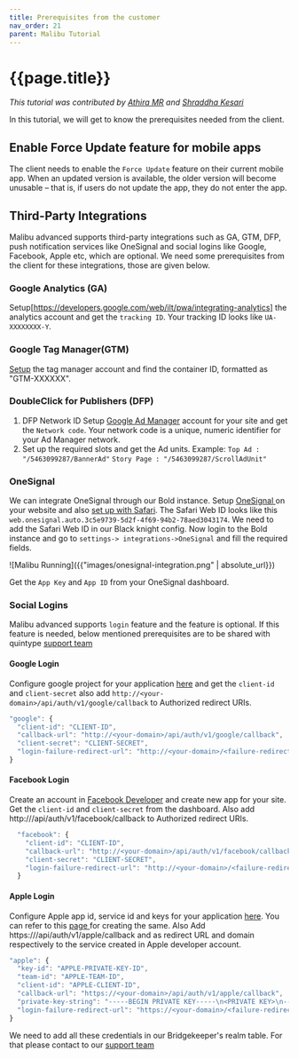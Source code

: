 ```yaml
---
title: Prerequisites from the customer
nav_order: 21
parent: Malibu Tutorial
---
```


# {{page.title}}

*This tutorial was contributed by [Athira MR](https://www.linkedin.com/in/athira-m-r-835ab6105/) and [Shraddha Kesari](https://www.linkedin.com/in/shraddha-k-3a3548161/)*

In this tutorial, we will get to know the prerequisites needed from the client. 

## Enable Force Update feature for mobile apps
 
The client needs to enable the `Force Update` feature on their current mobile app. When an updated version is available, the older version will become unusable – that is, if users do not update the app, they do not enter the app. 


## Third-Party Integrations

Malibu advanced supports third-party integrations such as GA, GTM, DFP, push notification services like OneSignal and social logins like Google, Facebook, Apple etc, which are optional.  We need some prerequisites from the client for these integrations, those are given below. 

### Google Analytics (GA)

Setup[https://developers.google.com/web/ilt/pwa/integrating-analytics] the analytics account and get the `tracking ID`. Your tracking ID looks like `UA-XXXXXXXX-Y`.  

### Google Tag Manager(GTM)

[Setup](https://support.google.com/tagmanager/answer/6103696?hl=en "Setup") the tag manager account and find the container ID, formatted as "GTM-XXXXXX".

### DoubleClick for Publishers (DFP)

1. DFP Network ID
   Setup [Google Ad Manager](https://support.google.com/admanager/topic/7505789 "Google Ad Manager") account for your site and get the `Network code`. Your network code is a unique, numeric identifier for your Ad Manager network.
2. Set up the required slots and get the Ad units. 
   Example:  `Top Ad : "/5463099287/BannerAd"` `Story Page : "/5463099287/ScrollAdUnit"`

### OneSignal 

We can integrate OneSignal through our Bold instance. 
Setup [OneSignal ](https://documentation.onesignal.com/docs/web-push-typical-setup "OneSignal ")on your website and also [set up with Safari](https://documentation.onesignal.com/docs/safari-web-push-setup "set up with Safari"). The Safari Web ID looks like this `web.onesignal.auto.3c5e9739-5d2f-4f69-94b2-78aed3043174`. We need to add the Safari Web ID in our Black knight config. Now login to the Bold instance and go to `settings-> integrations->OneSignal` and fill the required fields. 

![Malibu Running]({{"images/onesignal-integration.png" | absolute_url}})

Get the `App Key` and `App ID` from your OneSignal dashboard.

### Social Logins

Malibu advanced supports `login` feature and the feature is optional. If this feature is needed, below mentioned prerequisites are to be shared with quintype [support team](mailto:support@quintype.com)

#### Google Login

Configure google project for your application [here](https://console.developers.google.com/apis/dashboard "here") and get the `client-id` and `client-secret` also add `http://<your-domain>/api/auth/v1/google/callback` to Authorized redirect URIs.

```javascript
"google": {
  "client-id": "CLIENT-ID",
  "callback-url": "http://<your-domain>/api/auth/v1/google/callback",
  "client-secret": "CLIENT-SECRET",
  "login-failure-redirect-url": "http://<your-domain>/<failure-redirect-path>"
}
```

#### Facebook Login

 Create an account in [Facebook Developer](https://developers.facebook.com/ "Facebook Developer") and create new app for your site. Get the `client-id` and `client-secret` from the dashboard. Also add http://<your-domain>/api/auth/v1/facebook/callback to Authorized redirect URIs.

```javascript
  "facebook": {
    "client-id": "CLIENT-ID",
    "callback-url": "http://<your-domain>/api/auth/v1/facebook/callback",
    "client-secret": "CLIENT-SECRET",
    "login-failure-redirect-url": "http://<your-domain>/<failure-redirect-path>"
  }
```

#### Apple Login

Configure Apple app id, service id and keys for your application [here](https://developer.apple.com/account/resources/identifiers/list "here"). You can refer to this [page ](https://developer.okta.com/blog/2019/06/04/what-the-heck-is-sign-in-with-apple "page ")for creating the same. Also Add https://<your-domain>/api/auth/v1/apple/callback and <your-domain> as redirect URL and domain respectively to the service created in Apple developer account.

```javascript
"apple": {
  "key-id": "APPLE-PRIVATE-KEY-ID",
  "team-id": "APPLE-TEAM-ID",
  "client-id": "APPLE-CLIENT-ID",
  "callback-url": "https://<your-domain>/api/auth/v1/apple/callback",
  "private-key-string": "-----BEGIN PRIVATE KEY-----\n<PRIVATE KEY>\n-----END PRIVATE KEY-----",
  "login-failure-redirect-url": "https://<your-domain>/<failure-redirect-path>"
}
```

We need to add all these credentials in our Bridgekeeper's realm table. For that please contact to our [support team](mailto:support@quintype.com)
